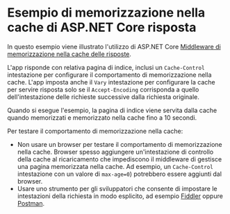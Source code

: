 # <a name="aspnet-core-response-caching-sample"></a>Esempio di memorizzazione nella cache di ASP.NET Core risposta

In questo esempio viene illustrato l'utilizzo di ASP.NET Core [Middleware di memorizzazione nella cache delle risposte](https://docs.microsoft.com/aspnet/core/performance/caching/middleware).

L'app risponde con relativa pagina di indice, inclusi un `Cache-Control` intestazione per configurare il comportamento di memorizzazione nella cache. L'app imposta anche il `Vary` intestazione per configurare la cache per servire risposta solo se il `Accept-Encoding` corrisponda a quello dell'intestazione delle richieste successive dalla richiesta originale.

Quando si esegue l'esempio, la pagina di indice viene servita dalla cache quando memorizzati e memorizzato nella cache fino a 10 secondi.

Per testare il comportamento di memorizzazione nella cache:

* Non usare un browser per testare il comportamento di memorizzazione nella cache. Browser spesso aggiungere un'intestazione di controllo della cache al ricaricamento che impediscono il middleware di gestisce una pagina memorizzata nella cache. Ad esempio, un `Cache-Control` intestazione con un valore di `max-age=0`) potrebbero essere aggiunti dal browser.
* Usare uno strumento per gli sviluppatori che consente di impostare le intestazioni della richiesta in modo esplicito, ad esempio <a href="https://www.telerik.com/fiddler">Fiddler</a> oppure <a href="https://www.getpostman.com/">Postman</a>.
